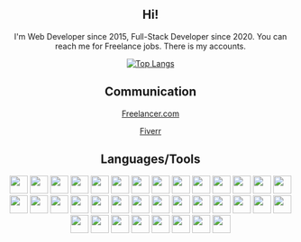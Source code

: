 <div align="center">
<h2>Hi!</h2>
<p>I'm Web Developer since 2015, Full-Stack Developer since 2020. You can reach me for Freelance jobs. There is my accounts.</p>

[![Top Langs](https://github-readme-stats.vercel.app/api/top-langs/?username=bariscodefxy&theme=dracula&layout=donut-vertical)](https://github.com/anuraghazra/github-readme-stats)

<h2>Communication</h2>

[Freelancer.com](https://www.freelancer.com/u/bariscodefxy)

[Fiverr](https://www.fiverr.com/bariscodefx?up_rollout=true)

## Languages/Tools

<img src="https://cdn.jsdelivr.net/gh/devicons/devicon/icons/wordpress/wordpress-original.svg" width=32 height=32 />
<img src="https://cdn.jsdelivr.net/gh/devicons/devicon/icons/php/php-original.svg" width=32 height=32 />
<img src="https://cdn.jsdelivr.net/gh/devicons/devicon/icons/phpstorm/phpstorm-original-wordmark.svg" width=32 height=32 />
<img src="https://cdn.jsdelivr.net/gh/devicons/devicon/icons/visualstudio/visualstudio-plain.svg" width=32 height=32 />
<img src="https://cdn.jsdelivr.net/gh/devicons/devicon/icons/git/git-original.svg" width=32 height=32 />
<img src="https://cdn.jsdelivr.net/gh/devicons/devicon/icons/github/github-original.svg" width=32 height=32 />
<img src="https://cdn.jsdelivr.net/gh/devicons/devicon/icons/html5/html5-original-wordmark.svg" width=32 height=32 />
<img src="https://cdn.jsdelivr.net/gh/devicons/devicon/icons/css3/css3-original-wordmark.svg" width=32 height=32 />
<img src="https://cdn.jsdelivr.net/gh/devicons/devicon/icons/aarch64/aarch64-original.svg" width=32 height=32 />
<img src="https://cdn.jsdelivr.net/gh/devicons/devicon/icons/symfony/symfony-original.svg" width=32 height=32 />
<img src="https://cdn.jsdelivr.net/gh/devicons/devicon/icons/ssh/ssh-original-wordmark.svg" width=32 height=32 />
<img src="https://cdn.jsdelivr.net/gh/devicons/devicon/icons/filezilla/filezilla-plain.svg" width=32 height=32 />
<img src="https://cdn.jsdelivr.net/gh/devicons/devicon/icons/putty/putty-original.svg" width=32 height=32 />
<img src="https://cdn.jsdelivr.net/gh/devicons/devicon/icons/docker/docker-original-wordmark.svg" width=32 height=32 />
<img src="https://cdn.jsdelivr.net/gh/devicons/devicon/icons/javascript/javascript-original.svg" width=32 height=32 />
<img src="https://cdn.jsdelivr.net/gh/devicons/devicon/icons/composer/composer-original.svg" width=32 height=32 />
<img src="https://cdn.jsdelivr.net/gh/devicons/devicon/icons/npm/npm-original-wordmark.svg" width=32 height=32 />
<img src="https://cdn.jsdelivr.net/gh/devicons/devicon/icons/python/python-original.svg" width=32 height=32 />
<img src="https://cdn.jsdelivr.net/gh/devicons/devicon/icons/nodejs/nodejs-original.svg" width=32 height=32 />
<img src="https://cdn.jsdelivr.net/gh/devicons/devicon/icons/apache/apache-original-wordmark.svg" width=32 height=32 />
<img src="https://cdn.jsdelivr.net/gh/devicons/devicon/icons/heroku/heroku-original.svg" width=32 height=32 />
<img src="https://cdn.jsdelivr.net/gh/devicons/devicon/icons/bash/bash-original.svg" width=32 height=32 />
<img src="https://cdn.jsdelivr.net/gh/devicons/devicon/icons/bootstrap/bootstrap-original.svg" width=32 height=32 />
<img src="https://cdn.jsdelivr.net/gh/devicons/devicon/icons/c/c-original.svg" width=32 height=32 />
<img src="https://cdn.jsdelivr.net/gh/devicons/devicon/icons/cplusplus/cplusplus-original.svg" width=32 height=32 />
<img src="https://cdn.jsdelivr.net/gh/devicons/devicon/icons/csharp/csharp-original.svg" width=32 height=32 />
<img src="https://cdn.jsdelivr.net/gh/devicons/devicon/icons/debian/debian-original-wordmark.svg" width=32 height=32 />
<img src="https://cdn.jsdelivr.net/gh/devicons/devicon/icons/doctrine/doctrine-original.svg" width=32 height=32 />
<img src="https://cdn.jsdelivr.net/gh/devicons/devicon/icons/gimp/gimp-original-wordmark.svg" width=32 height=32 />
<img src="https://cdn.jsdelivr.net/gh/devicons/devicon/icons/jquery/jquery-original.svg" width=32 height=32 />
<img src="https://cdn.jsdelivr.net/gh/devicons/devicon/icons/linux/linux-original.svg" width=32 height=32 />
<img src="https://cdn.jsdelivr.net/gh/devicons/devicon/icons/markdown/markdown-original.svg" width=32 height=32 />
<img src="https://cdn.jsdelivr.net/gh/devicons/devicon/icons/mysql/mysql-original.svg" width=32 height=32 />
<img src="https://cdn.jsdelivr.net/gh/devicons/devicon/icons/sqlite/sqlite-original-wordmark.svg" width=32 height=32 />
<img src="https://cdn.jsdelivr.net/gh/devicons/devicon/icons/ubuntu/ubuntu-plain.svg" width=32 height=32 />
<img src="https://cdn.jsdelivr.net/gh/devicons/devicon/icons/vim/vim-original.svg" width=32 height=32 />





